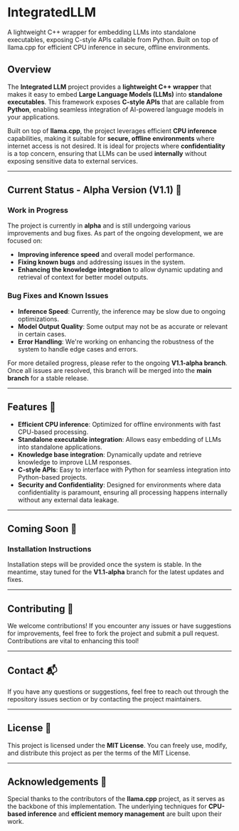 # IntegratedLLM
A lightweight C++ wrapper for embedding LLMs into standalone executables, exposing C-style APIs callable from Python. Built on top of llama.cpp for efficient CPU inference in secure, offline environments.

## **Overview**

The **Integrated LLM** project provides a **lightweight C++ wrapper** that makes it easy to embed **Large Language Models (LLMs)** into **standalone executables**. This framework exposes **C-style APIs** that are callable from **Python**, enabling seamless integration of AI-powered language models in your applications.

Built on top of **llama.cpp**, the project leverages efficient **CPU inference** capabilities, making it suitable for **secure, offline environments** where internet access is not desired. It is ideal for projects where **confidentiality** is a top concern, ensuring that LLMs can be used **internally** without exposing sensitive data to external services.

---

## **Current Status - Alpha Version (V1.1)** 🚧

### **Work in Progress**
The project is currently in **alpha** and is still undergoing various improvements and bug fixes. As part of the ongoing development, we are focused on:
- **Improving inference speed** and overall model performance.
- **Fixing known bugs** and addressing issues in the system.
- **Enhancing the knowledge integration** to allow dynamic updating and retrieval of context for better model outputs.

### **Bug Fixes and Known Issues**
- **Inference Speed**: Currently, the inference may be slow due to ongoing optimizations.
- **Model Output Quality**: Some output may not be as accurate or relevant in certain cases.
- **Error Handling**: We're working on enhancing the robustness of the system to handle edge cases and errors.

For more detailed progress, please refer to the ongoing **V1.1-alpha branch**. Once all issues are resolved, this branch will be merged into the **main branch** for a stable release.

---

## **Features** 🔧
- **Efficient CPU inference**: Optimized for offline environments with fast CPU-based processing.
- **Standalone executable integration**: Allows easy embedding of LLMs into standalone applications.
- **Knowledge base integration**: Dynamically update and retrieve knowledge to improve LLM responses.
- **C-style APIs**: Easy to interface with Python for seamless integration into Python-based projects.
- **Security and Confidentiality**: Designed for environments where data confidentiality is paramount, ensuring all processing happens internally without any external data leakage.

---

## **Coming Soon** 🚀

### **Installation Instructions**
Installation steps will be provided once the system is stable. In the meantime, stay tuned for the **V1.1-alpha** branch for the latest updates and fixes.

---

## **Contributing** 🤝

We welcome contributions! If you encounter any issues or have suggestions for improvements, feel free to fork the project and submit a pull request. Contributions are vital to enhancing this tool!

---

## **Contact** 📬

If you have any questions or suggestions, feel free to reach out through the repository issues section or by contacting the project maintainers.

---

## **License** 📄

This project is licensed under the **MIT License**. You can freely use, modify, and distribute this project as per the terms of the MIT License.

---

## **Acknowledgements** 🎉

Special thanks to the contributors of the **llama.cpp** project, as it serves as the backbone of this implementation. The underlying techniques for **CPU-based inference** and **efficient memory management** are built upon their work.
